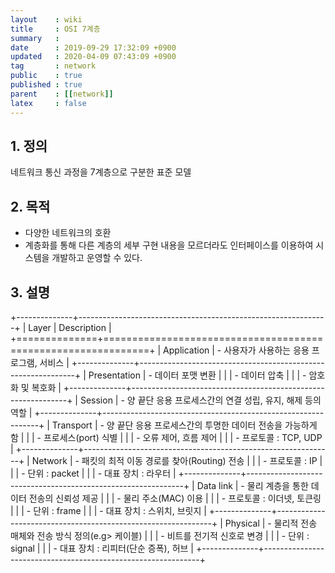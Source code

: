 ```yaml
---
layout    : wiki
title     : OSI 7계층
summary   : 
date      : 2019-09-29 17:32:09 +0900
updated   : 2020-04-09 07:43:09 +0900
tag       : network
public    : true
published : true
parent    : [[network]]
latex     : false
---
```


## 1. 정의
네트워크 통신 과정을 7계층으로 구분한 표준 모델

## 2. 목적 
- 다양한 네트워크의 호환
- 계층화를 통해 다른 계층의 세부 구현 내용을 모르더라도 인터페이스를 이용하여 시스템을 개발하고 운영할 수 있다.

## 3. 설명
+--------------+--------------------------------------------------------------+
| Layer        | Description                                                  |
+==============+==============================================================+
| Application  | - 사용자가 사용하는 응용 프로그램, 서비스                    |
+--------------+--------------------------------------------------------------+
| Presentation | - 데이터 포맷 변환                                           |
|              | - 데이터 압축                                                |
|              | - 암호화 및 복호화                                           |
+--------------+--------------------------------------------------------------+
| Session      | - 양 끝단 응용 프로세스간의 연결 성립, 유지, 해제 등의 역할  |
+--------------+--------------------------------------------------------------+
| Transport    | - 양 끝단 응용 프로세스간의 투명한 데이터 전송을 가능하게 함 |
|              | - 프로세스(port) 식별                                        |
|              | - 오류 제어, 흐름 제어                                       |
|              | - 프로토콜 : TCP, UDP                                        |
+--------------+--------------------------------------------------------------+
| Network      | - 패킷의 최적 이동 경로를 찾아(Routing) 전송                 |
|              | - 프로토콜 : IP                                              |
|              | - 단위 : packet                                              |
|              | - 대표 장치 : 라우터                                         |
+--------------+--------------------------------------------------------------+
| Data link    | - 물리 계층을 통한 데이터 전송의 신뢰성 제공                 |
|              | - 물리 주소(MAC) 이용                                        |
|              | - 프로토콜 : 이더넷, 토큰링                                  |
|              | - 단위 : frame                                               |
|              | - 대표 장치 : 스위치, 브릿지                                 |
+--------------+--------------------------------------------------------------+
| Physical     | - 물리적 전송 매체와 전송 방식 정의(e.g> 케이블)             |
|              | - 비트를 전기적 신호로 변경                                  |
|              | - 단위 : signal                                              |
|              | - 대표 장치 : 리피터(단순 증폭), 허브                        |
+--------------+--------------------------------------------------------------+

